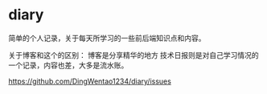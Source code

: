 # diary

简单的个人记录，关于每天所学习的一些前后端知识点和内容。

关于博客和这个的区别：
  博客是分享精华的地方
  技术日报则是对自己学习情况的一个记录，内容也差，大多是流水账。

https://github.com/DingWentao1234/diary/issues
